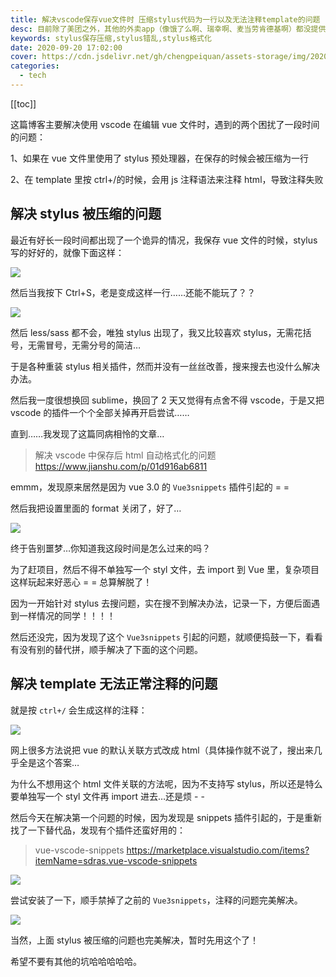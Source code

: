 ```yaml
---
title: 解决vscode保存vue文件时 压缩stylus代码为一行以及无法注释template的问题
desc: 目前除了美团之外，其他的外卖app（像饿了么啊、瑞幸啊、麦当劳肯德基啊）都没提供自动计算账单的功能，自己每次拉excel算的蛋疼，所以写了这个，无需纠结红包、抵扣券等乱七八糟的减免，会自动计算折扣比例来得到最终账单。
keywords: stylus保存压缩,stylus错乱,stylus格式化
date: 2020-09-20 17:02:00
cover: https://cdn.jsdelivr.net/gh/chengpeiquan/assets-storage/img/2020/09/vue-vscode-snippets.jpg
categories:
  - tech
---
```


[[toc]]

这篇博客主要解决使用 vscode 在编辑 vue 文件时，遇到的两个困扰了一段时间的问题：

1、如果在 vue 文件里使用了 stylus 预处理器，在保存的时候会被压缩为一行

2、在 template 里按 ctrl+/的时候，会用 js 注释语法来注释 html，导致注释失败

## 解决 stylus 被压缩的问题

最近有好长一段时间都出现了一个诡异的情况，我保存 vue 文件的时候，stylus 写的好好的，就像下面这样：

![](https://cdn.jsdelivr.net/gh/chengpeiquan/assets-storage/img/2020/09/4.jpg)

然后当我按下 Ctrl+S，老是变成这样一行……还能不能玩了？？

![](https://cdn.jsdelivr.net/gh/chengpeiquan/assets-storage/img/2020/09/3-1.jpg)

然后 less/sass 都不会，唯独 stylus 出现了，我又比较喜欢 stylus，无需花括号，无需冒号，无需分号的简洁…

于是各种重装 stylus 相关插件，然而并没有一丝丝改善，搜来搜去也没什么解决办法。

然后我一度很想换回 sublime，换回了 2 天又觉得有点舍不得 vscode，于是又把 vscode 的插件一个个全部关掉再开启尝试……

直到……我发现了这篇同病相怜的文章…

> 解决 vscode 中保存后 html 自动格式化的问题
> https://www.jianshu.com/p/01d916ab6811

emmm，发现原来居然是因为 vue 3.0 的 `Vue3snippets` 插件引起的 = =

然后我把设置里面的 format 关闭了，好了…

![](https://cdn.jsdelivr.net/gh/chengpeiquan/assets-storage/img/2020/09/2-1.jpg)

终于告别噩梦…你知道我这段时间是怎么过来的吗？

为了赶项目，然后不得不单独写一个 styl 文件，去 import 到 Vue 里，复杂项目这样玩起来好恶心 = = 总算解脱了！

因为一开始针对 stylus 去搜问题，实在搜不到解决办法，记录一下，方便后面遇到一样情况的同学！！！！

然后还没完，因为发现了这个 `Vue3snippets` 引起的问题，就顺便捣鼓一下，看看有没有别的替代拼，顺手解决了下面的这个问题。

## 解决 template 无法正常注释的问题

就是按 `ctrl+/` 会生成这样的注释：

![](https://cdn.jsdelivr.net/gh/chengpeiquan/assets-storage/img/2020/09/5.jpg)

网上很多方法说把 vue 的默认关联方式改成 html（具体操作就不说了，搜出来几乎全是这个答案…

为什么不想用这个 html 文件关联的方法呢，因为不支持写 stylus，所以还是特么要单独写一个 styl 文件再 import 进去…还是烦 - -

然后今天在解决第一个问题的时候，因为发现是 snippets 插件引起的，于是重新找了一下替代品，发现有个插件还蛮好用的：

> vue-vscode-snippets
> https://marketplace.visualstudio.com/items?itemName=sdras.vue-vscode-snippets

![](https://cdn.jsdelivr.net/gh/chengpeiquan/assets-storage/img/2020/09/7.jpg)

尝试安装了一下，顺手禁掉了之前的 `Vue3snippets`，注释的问题完美解决。

![](https://cdn.jsdelivr.net/gh/chengpeiquan/assets-storage/img/2020/09/6.jpg)

当然，上面 stylus 被压缩的问题也完美解决，暂时先用这个了！

希望不要有其他的坑哈哈哈哈哈。
